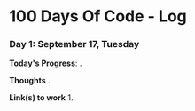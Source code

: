 # 100 Days Of Code - Log

### Day 1: September 17, Tuesday

**Today's Progress**: .

**Thoughts** .

**Link(s) to work**
1. 
